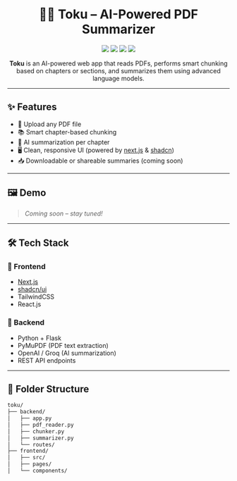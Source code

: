<h1 align="center">📄✨ Toku – AI-Powered PDF Summarizer</h1>

<p align="center">
  <img src="https://img.shields.io/badge/build-passing-brightgreen?style=flat-square" />
  <img src="https://img.shields.io/badge/frontend-next.js-blueviolet?style=flat-square" />
  <img src="https://img.shields.io/badge/backend-Flask-000000?style=flat-square&logo=python" />
  <img src="https://img.shields.io/badge/license-MIT-blue?style=flat-square" />
</p>

<p align="center">
  <b>Toku</b> is an AI-powered web app that reads PDFs, performs smart chunking based on chapters or sections,
  and summarizes them using advanced language models.
</p>

<hr />

## ✨ Features

- 📄 Upload any PDF file
- 📚 Smart chapter-based chunking
- 🧠 AI summarization per chapter
- 🖥️ Clean, responsive UI (powered by [next.js](https://nextjs.org) & [shadcn](https://ui.shadcn.com/))
- 📥 Downloadable or shareable summaries (coming soon)

---

## 🖼️ Demo

> _Coming soon – stay tuned!_

---

## 🛠️ Tech Stack

### 🧩 Frontend
- [Next.js](https://nextjs.org/)
- [shadcn/ui](https://ui.shadcn.dev)
- TailwindCSS
- React.js

### 🔧 Backend
- Python + Flask
- PyMuPDF (PDF text extraction)
- OpenAI / Groq (AI summarization)
- REST API endpoints

---

## 📁 Folder Structure

```bash
toku/
├── backend/
│   ├── app.py
│   ├── pdf_reader.py
│   ├── chunker.py
│   ├── summarizer.py
│   └── routes/
├── frontend/
│   ├── src/
│   ├── pages/
│   └── components/
